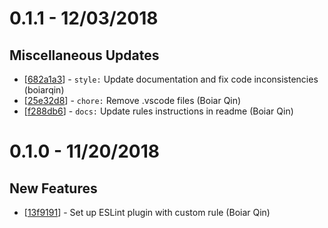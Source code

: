 # 0.1.1 - 12/03/2018

## Miscellaneous Updates
* [[682a1a3](https://github.com/spothero/eslint-plugin-spothero/commit/682a1a3)] - `style:` Update documentation and fix code inconsistencies (boiarqin)
* [[25e32d8](https://github.com/spothero/eslint-plugin-spothero/commit/25e32d8)] - `chore:` Remove .vscode files (Boiar Qin)
* [[f288db6](https://github.com/spothero/eslint-plugin-spothero/commit/f288db6)] - `docs:` Update rules instructions in readme (Boiar Qin)

# 0.1.0 - 11/20/2018
## New Features
* [[13f9191](https://github.com/spothero/eslint-plugin-spothero/commit/13f9191)] - Set up ESLint plugin with custom rule (Boiar Qin)
